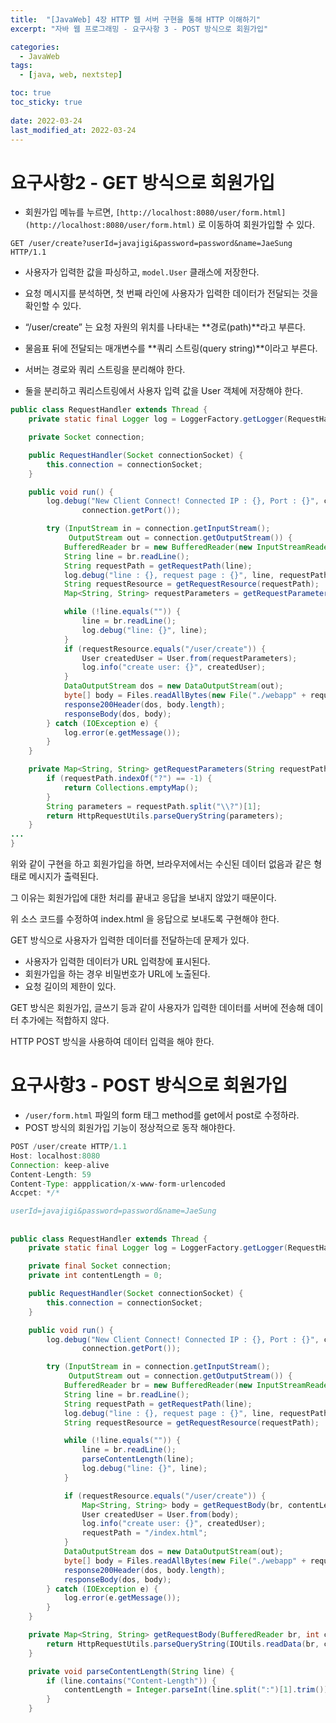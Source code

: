 ```yaml
---
title:  "[JavaWeb] 4장 HTTP 웹 서버 구현을 통해 HTTP 이해하기"
excerpt: "자바 웹 프로그래밍 - 요구사항 3 - POST 방식으로 회원가입"

categories:
  - JavaWeb
tags:
  - [java, web, nextstep]

toc: true
toc_sticky: true
 
date: 2022-03-24
last_modified_at: 2022-03-24
---
```

# 요구사항2 - GET 방식으로 회원가입

- 회원가입 메뉴를 누르면, `[http://localhost:8080/user/form.html](http://localhost:8080/user/form.html)` 로 이동하여 회원가입할 수 있다.

```
GET /user/create?userId=javajigi&password=password&name=JaeSung HTTP/1.1
```

- 사용자가 입력한 값을 파싱하고, `model.User` 클래스에 저장한다.
- 요청 메시지를 분석하면, 첫 번째 라인에 사용자가 입력한 데이터가 전달되는 것을 확인할 수 있다.

- “/user/create” 는 요청 자원의 위치를 나타내는 **경로(path)**라고 부른다.
- 물음표 뒤에 전달되는 매개변수를 **쿼리 스트링(query string)**이라고 부른다.
- 서버는 경로와 쿼리 스트링을 분리해야 한다.
- 둘을 분리하고 쿼리스트링에서 사용자 입력 값을 User 객체에 저장해야 한다.

```java
public class RequestHandler extends Thread {
    private static final Logger log = LoggerFactory.getLogger(RequestHandler.class);

    private Socket connection;

    public RequestHandler(Socket connectionSocket) {
        this.connection = connectionSocket;
    }

    public void run() {
        log.debug("New Client Connect! Connected IP : {}, Port : {}", connection.getInetAddress(),
                connection.getPort());

        try (InputStream in = connection.getInputStream();
             OutputStream out = connection.getOutputStream()) {
            BufferedReader br = new BufferedReader(new InputStreamReader(in, Charsets.UTF_8));
            String line = br.readLine();
            String requestPath = getRequestPath(line);
            log.debug("line : {}, request page : {}", line, requestPath);
            String requestResource = getRequestResource(requestPath);
            Map<String, String> requestParameters = getRequestParameters(requestPath);

            while (!line.equals("")) {
                line = br.readLine();
                log.debug("line: {}", line);
            }
            if (requestResource.equals("/user/create")) {
                User createdUser = User.from(requestParameters);
                log.info("create user: {}", createdUser);
            }
            DataOutputStream dos = new DataOutputStream(out);
            byte[] body = Files.readAllBytes(new File("./webapp" + requestPath).toPath());
            response200Header(dos, body.length);
            responseBody(dos, body);
        } catch (IOException e) {
            log.error(e.getMessage());
        }
    }

    private Map<String, String> getRequestParameters(String requestPath) {
        if (requestPath.indexOf("?") == -1) {
            return Collections.emptyMap();
        }
        String parameters = requestPath.split("\\?")[1];
        return HttpRequestUtils.parseQueryString(parameters);
    }
...
}
```

위와 같이 구현을 하고 회원가입을 하면, 브라우저에서는 수신된 데이터 없음과 같은 형태로 메시지가 출력된다.

그 이유는 회원가입에 대한 처리를 끝내고 응답을 보내지 않았기 때문이다.

위 소스 코드를 수정하여 index.html 을 응답으로 보내도록 구현해야 한다.

GET 방식으로 사용자가 입력한 데이터를 전달하는데 문제가 있다.

- 사용자가 입력한 데이터가 URL 입력창에 표시된다.
- 회원가입을 하는 경우 비밀번호가 URL에 노출된다.
- 요청 길이의 제한이 있다.

GET 방식은 회원가입, 글쓰기 등과 같이 사용자가 입력한 데이터를 서버에 전송해 데이터 추가에는 적합하지 않다.

HTTP POST 방식을 사용하여 데이터 입력을 해야 한다.

# 요구사항3 - POST 방식으로 회원가입

- `/user/form.html` 파일의 form 태그 method를 get에서 post로 수정하라.
- POST 방식의 회원가입 기능이 정상적으로 동작 해야한다.

```java
POST /user/create HTTP/1.1
Host: localhost:8080
Connection: keep-alive
Content-Length: 59
Content-Type: appplication/x-www-form-urlencoded
Accpet: */*

userId=javajigi&password=password&name=JaeSung
```

## 
```java
public class RequestHandler extends Thread {
    private static final Logger log = LoggerFactory.getLogger(RequestHandler.class);

    private final Socket connection;
    private int contentLength = 0;

    public RequestHandler(Socket connectionSocket) {
        this.connection = connectionSocket;
    }

    public void run() {
        log.debug("New Client Connect! Connected IP : {}, Port : {}", connection.getInetAddress(),
                connection.getPort());

        try (InputStream in = connection.getInputStream();
             OutputStream out = connection.getOutputStream()) {
            BufferedReader br = new BufferedReader(new InputStreamReader(in, Charsets.UTF_8));
            String line = br.readLine();
            String requestPath = getRequestPath(line);
            log.debug("line : {}, request page : {}", line, requestPath);
            String requestResource = getRequestResource(requestPath);

            while (!line.equals("")) {
                line = br.readLine();
                parseContentLength(line);
                log.debug("line: {}", line);
            }

            if (requestResource.equals("/user/create")) {
                Map<String, String> body = getRequestBody(br, contentLength);
                User createdUser = User.from(body);
                log.info("create user: {}", createdUser);
                requestPath = "/index.html";
            }
            DataOutputStream dos = new DataOutputStream(out);
            byte[] body = Files.readAllBytes(new File("./webapp" + requestPath).toPath());
            response200Header(dos, body.length);
            responseBody(dos, body);
        } catch (IOException e) {
            log.error(e.getMessage());
        }
    }

    private Map<String, String> getRequestBody(BufferedReader br, int contentLength) throws IOException {
        return HttpRequestUtils.parseQueryString(IOUtils.readData(br, contentLength));
    }

    private void parseContentLength(String line) {
        if (line.contains("Content-Length")) {
            contentLength = Integer.parseInt(line.split(":")[1].trim());
        }
    }
```
